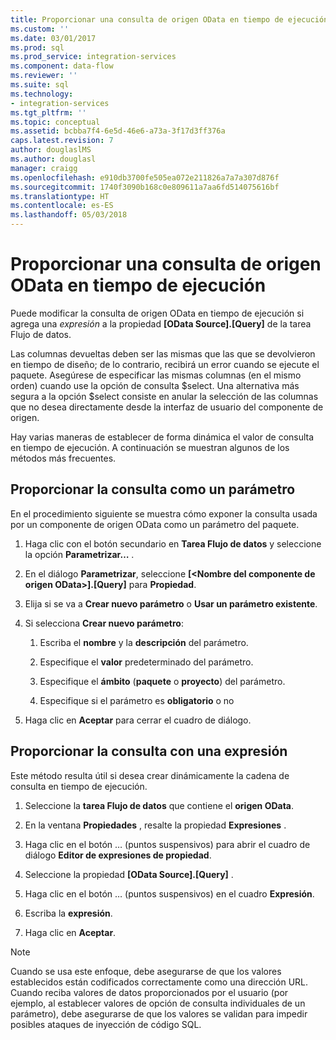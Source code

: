```yaml
---
title: Proporcionar una consulta de origen OData en tiempo de ejecución | Microsoft Docs
ms.custom: ''
ms.date: 03/01/2017
ms.prod: sql
ms.prod_service: integration-services
ms.component: data-flow
ms.reviewer: ''
ms.suite: sql
ms.technology:
- integration-services
ms.tgt_pltfrm: ''
ms.topic: conceptual
ms.assetid: bcbba7f4-6e5d-46e6-a73a-3f17d3ff376a
caps.latest.revision: 7
author: douglaslMS
ms.author: douglasl
manager: craigg
ms.openlocfilehash: e910db3700fe505ea072e211826a7a7a307d876f
ms.sourcegitcommit: 1740f3090b168c0e809611a7aa6fd514075616bf
ms.translationtype: HT
ms.contentlocale: es-ES
ms.lasthandoff: 05/03/2018
---
```

# <a name="provide-an-odata-source-query-at-runtime"></a>Proporcionar una consulta de origen OData en tiempo de ejecución
 Puede modificar la consulta de origen OData en tiempo de ejecución si agrega una *expresión* a la propiedad **[OData Source].[Query]** de la tarea Flujo de datos.  
  
 Las columnas devueltas deben ser las mismas que las que se devolvieron en tiempo de diseño; de lo contrario, recibirá un error cuando se ejecute el paquete. Asegúrese de especificar las mismas columnas (en el mismo orden) cuando use la opción de consulta $select. Una alternativa más segura a la opción $select consiste en anular la selección de las columnas que no desea directamente desde la interfaz de usuario del componente de origen.  
  
 Hay varias maneras de establecer de forma dinámica el valor de consulta en tiempo de ejecución. A continuación se muestran algunos de los métodos más frecuentes.  
  
## <a name="provide-the-query-as-a-parameter"></a>Proporcionar la consulta como un parámetro  
 En el procedimiento siguiente se muestra cómo exponer la consulta usada por un componente de origen OData como un parámetro del paquete.  
  
1.  Haga clic con el botón secundario en **Tarea Flujo de datos** y seleccione la opción **Parametrizar…** .  
  
2.  En el diálogo **Parametrizar**, seleccione **[\<Nombre del componente de origen OData>].[Query]** para **Propiedad**.  
  
3.  Elija si se va a **Crear nuevo parámetro** o **Usar un parámetro existente**.  
  
4.  Si selecciona **Crear nuevo parámetro**:  
  
    1.  Escriba el **nombre** y la **descripción** del parámetro.  
  
    2.  Especifique el **valor** predeterminado del parámetro.  
  
    3.  Especifique el **ámbito** (**paquete** o **proyecto**) del parámetro.  
  
    4.  Especifique si el parámetro es **obligatorio** o no  
  
5.  Haga clic en **Aceptar** para cerrar el cuadro de diálogo.  
  
## <a name="provide-the-query-with-an-expression"></a>Proporcionar la consulta con una expresión
 Este método resulta útil si desea crear dinámicamente la cadena de consulta en tiempo de ejecución.
  
1.  Seleccione la **tarea Flujo de datos** que contiene el **origen OData**.  
  
2.  En la ventana **Propiedades** , resalte la propiedad **Expresiones** .  
  
3.  Haga clic en el botón … (puntos suspensivos) para abrir el cuadro de diálogo **Editor de expresiones de propiedad**.  
  
4.  Seleccione la propiedad **[OData Source].[Query]** .  
  
5.  Haga clic en el botón … (puntos suspensivos) en el cuadro **Expresión**.  
  
6.  Escriba la **expresión**.  
  
7.  Haga clic en **Aceptar**.  
  
> [!NOTE]  
> Cuando se usa este enfoque, debe asegurarse de que los valores establecidos están codificados correctamente como una dirección URL. Cuando reciba valores de datos proporcionados por el usuario (por ejemplo, al establecer valores de opción de consulta individuales de un parámetro), debe asegurarse de que los valores se validan para impedir posibles ataques de inyección de código SQL.  
  
  
